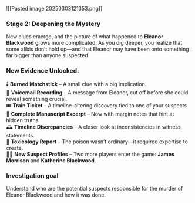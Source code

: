 ![[Pasted image 20250303121353.png]]
### **Stage 2: Deepening the Mystery**

New clues emerge, and the picture of what happened to **Eleanor Blackwood** grows more complicated. As you dig deeper, you realize that some alibis don’t hold up—and that Eleanor may have been onto something far bigger than anyone suspected.

### **New Evidence Unlocked:**

🕯️ **Burned Matchstick** – A small clue with a big implication.  
📱 **Voicemail Recording** – A message from Eleanor, cut off before she could reveal something crucial.  
🎟️ **Train Ticket** – A timeline-altering discovery tied to one of your suspects.  
📜 **Complete Manuscript Excerpt** – Now with margin notes that hint at hidden truths.  
🕰️ **Timeline Discrepancies** – A closer look at inconsistencies in witness statements.  
🧪 **Toxicology Report** – The poison wasn’t ordinary—it required expertise to create.  
🕵️‍♂️ **New Suspect Profiles** – Two more players enter the game: **James Morrison** and **Katherine Blackwood**.

### **Investigation goal**
Understand who are the potential suspects responsible for the murder of Eleanor Blackwood and how it was done.